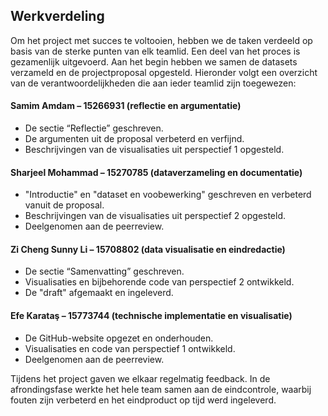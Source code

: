 ## Werkverdeling

Om het project met succes te voltooien, hebben we de taken verdeeld op basis van de sterke punten van elk teamlid. Een deel van het proces is gezamenlijk uitgevoerd. Aan het begin hebben we samen de datasets verzameld en de projectproposal opgesteld. Hieronder volgt een overzicht van de verantwoordelijkheden die aan ieder teamlid zijn toegewezen:


#### Samim Amdam – 15266931 (reflectie en argumentatie)
- De sectie “Reflectie” geschreven.
- De argumenten uit de proposal verbeterd en verfijnd.
- Beschrijvingen van de visualisaties uit perspectief 1 opgesteld.
#### Sharjeel Mohammad – 15270785 (dataverzameling en documentatie)
- "Introductie" en "dataset en voobewerking" geschreven en verbeterd vanuit de proposal.
- Beschrijvingen van de visualisaties uit perspectief 2 opgesteld.
- Deelgenomen aan de peerreview.
#### Zi Cheng Sunny Li – 15708802 (data visualisatie en eindredactie)
- De sectie “Samenvatting” geschreven.
- Visualisaties en bijbehorende code van perspectief 2 ontwikkeld.
- De "draft" afgemaakt en ingeleverd.
#### Efe Karataş – 15773744 (technische implementatie en visualisatie)
- De GitHub-website opgezet en onderhouden.
- Visualisaties en code van perspectief 1 ontwikkeld.
- Deelgenomen aan de peerreview.

Tijdens het project gaven we elkaar regelmatig feedback. In de afrondingsfase werkte het hele team samen aan de eindcontrole, waarbij fouten zijn verbeterd en het eindproduct op tijd werd ingeleverd.
